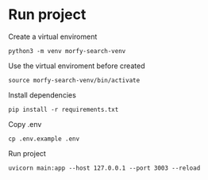 # Run project

Create a virtual enviroment

    python3 -m venv morfy-search-venv

Use the virtual enviroment before created

    source morfy-search-venv/bin/activate

Install dependencies

    pip install -r requirements.txt

Copy .env

    cp .env.example .env

Run project

    uvicorn main:app --host 127.0.0.1 --port 3003 --reload
